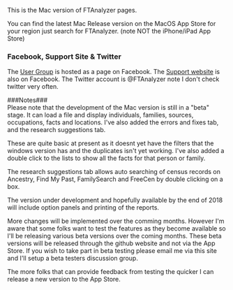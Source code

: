 This is the Mac version of FTAnalyzer pages.

You can find the latest Mac Release version on the MacOS App Store for your region just search for FTAnalyzer. (note NOT the iPhone/iPad App Store) 

### Facebook, Support Site & Twitter

The [User Group](facebook.com/groups/ftanalyzer) is hosted as a page on Facebook. The  [Support website](facebook.com/FTAnalyzer) is also on Facebook. The Twitter account is @FTAnalyzer note I don't check twitter very often.

###Notes###  
Please note that the development of the Mac version is still in a "beta" stage. It can load a file and display individuals, families, sources, occupations, facts and locations. I've also added the errors and fixes tab, and the research suggestions tab. 

These are quite basic at present as it doesnt yet have the filters that the windows version has and the duplicates isn't yet working. I've also added a double click to the lists to show all the facts for that person or family.

The research suggestions tab allows auto searching of census records on Ancestry, Find My Past, FamilySearch and FreeCen by double clicking on a box.

The version under development and hopefully available by the end of 2018 will include option panels and printing of the reports.

More changes will be implemented over the comming months. However I'm aware that some folks want to test the features as they become available so I'll be releasing various beta versions over the coming months. These beta versions will be released through the github website and not via the App Store. If you wish to take part in beta testing please email me via this site and I'll setup a beta testers discussion group.

The more folks that can provide feedback from testing the quicker I can release a new version to the App Store. 
